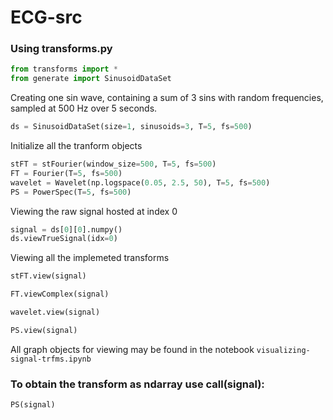 # ECG-src
### Using transforms.py
```python
from transforms import *
from generate import SinusoidDataSet
```
Creating one sin wave, containing a sum of 3 sins with random 
frequencies, sampled at 500 Hz over 5 seconds.
```python
ds = SinusoidDataSet(size=1, sinusoids=3, T=5, fs=500)
```
Initialize all the tranform objects
```python
stFT = stFourier(window_size=500, T=5, fs=500)
FT = Fourier(T=5, fs=500)
wavelet = Wavelet(np.logspace(0.05, 2.5, 50), T=5, fs=500)
PS = PowerSpec(T=5, fs=500)
```
Viewing the raw signal hosted at index 0
```python
signal = ds[0][0].numpy()
ds.viewTrueSignal(idx=0)
```

Viewing all the implemeted transforms
```python
stFT.view(signal)
```

```python
FT.viewComplex(signal)
```

```python
wavelet.view(signal)
```

```python
PS.view(signal)
```
All graph objects for viewing may be found in the notebook ```visualizing-signal-trfms.ipynb```
### To obtain the transform as ndarray use __call__(signal):
```python
PS(signal)
```

